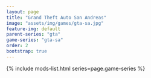 ```yaml
---
layout: page
title: "Grand Theft Auto San Andreas"
image: "assets/img/games/gta-sa.jpg"
feature-img: default
parent-series: "gta"
game-series: "gta-sa"
order: 2
bootstrap: true
---
```


{% include mods-list.html series=page.game-series %}
